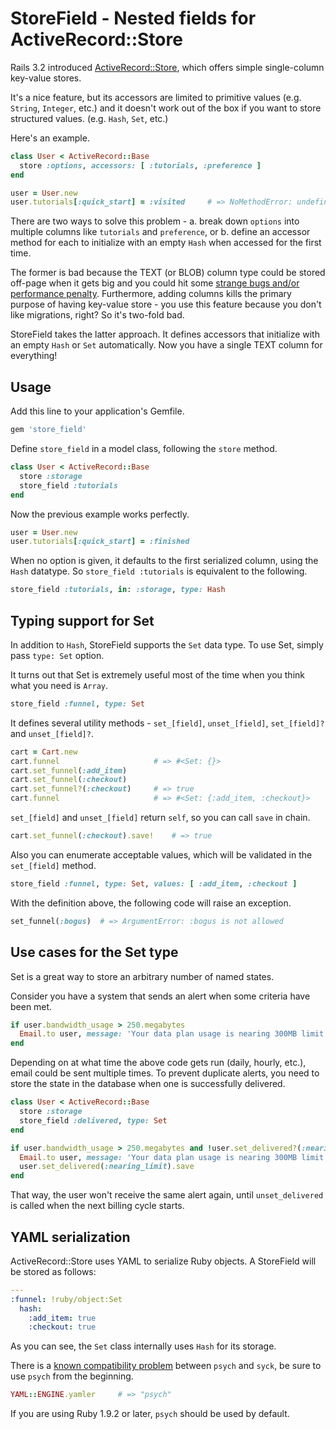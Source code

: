 # StoreField - Nested fields for ActiveRecord::Store

Rails 3.2 introduced [ActiveRecord::Store](http://api.rubyonrails.org/classes/ActiveRecord/Store.html), which offers simple single-column key-value stores.

It's a nice feature, but its accessors are limited to primitive values (e.g. `String`, `Integer`, etc.) and it doesn't work out of the box if you want to store structured values. (e.g. `Hash`, `Set`, etc.)

Here's an example.

```ruby
class User < ActiveRecord::Base
  store :options, accessors: [ :tutorials, :preference ]
end

user = User.new
user.tutorials[:quick_start] = :visited     # => NoMethodError: undefined method `[]=' for nil:NilClass
```

There are two ways to solve this problem - a. break down `options` into multiple columns like `tutorials` and `preference`, or b. define an accessor method for each to initialize with an empty `Hash` when accessed for the first time.

The former is bad because the TEXT (or BLOB) column type could be stored off-page when it gets big and you could hit some [strange bugs and/or performance penalty](http://www.mysqlperformanceblog.com/2010/02/09/blob-storage-in-innodb/). Furthermore, adding columns kills the primary purpose of having key-value store - you use this feature because you don't like migrations, right? So it's two-fold bad.

StoreField takes the latter approach. It defines accessors that initialize with an empty `Hash` or `Set` automatically. Now you have a single TEXT column for everything!

## Usage

Add this line to your application's Gemfile.

```ruby
gem 'store_field'
```

Define `store_field` in a model class, following the `store` method.

```ruby
class User < ActiveRecord::Base
  store :storage
  store_field :tutorials
end
```

Now the previous example works perfectly.

```ruby
user = User.new
user.tutorials[:quick_start] = :finished
```

When no option is given, it defaults to the first serialized column, using the `Hash` datatype. So `store_field :tutorials` is equivalent to the following.

```ruby
store_field :tutorials, in: :storage, type: Hash
```

## Typing support for Set

In addition to `Hash`, StoreField supports the `Set` data type. To use Set, simply pass `type: Set` option.

It turns out that Set is extremely useful most of the time when you think what you need is `Array`.

```ruby
store_field :funnel, type: Set
```

It defines several utility methods - `set_[field]`, `unset_[field]`, `set_[field]?` and `unset_[field]?`.

```ruby
cart = Cart.new
cart.funnel                     # => #<Set: {}>
cart.set_funnel(:add_item)
cart.set_funnel(:checkout)
cart.set_funnel?(:checkout)     # => true
cart.funnel                     # => #<Set: {:add_item, :checkout}>
```

`set_[field]` and `unset_[field]` return `self`, so you can call `save` in chain.

```ruby
cart.set_funnel(:checkout).save!    # => true
```

Also you can enumerate acceptable values, which will be validated in the `set_[field]` method.

```ruby
store_field :funnel, type: Set, values: [ :add_item, :checkout ]
```

With the definition above, the following code will raise an exception.

```ruby
set_funnel(:bogus)  # => ArgumentError: :bogus is not allowed
```

## Use cases for the Set type

Set is a great way to store an arbitrary number of named states.

Consider you have a system that sends an alert when some criteria have been met.

```ruby
if user.bandwidth_usage > 250.megabytes
  Email.to user, message: 'Your data plan usage is nearing 300MB limit'
end
```

Depending on at what time the above code gets run (daily, hourly, etc.), email could be sent multiple times. To prevent duplicate alerts, you need to store the state in the database when one is successfully delivered.

```ruby
class User < ActiveRecord::Base
  store :storage
  store_field :delivered, type: Set
end

if user.bandwidth_usage > 250.megabytes and !user.set_delivered?(:nearing_limit)
  Email.to user, message: 'Your data plan usage is nearing 300MB limit'
  user.set_delivered(:nearing_limit).save
end
```

That way, the user won't receive the same alert again, until `unset_delivered` is called when the next billing cycle starts.

## YAML serialization

ActiveRecord::Store uses YAML to serialize Ruby objects. A StoreField will be stored as follows:

```yaml
---
:funnel: !ruby/object:Set
  hash:
    :add_item: true
    :checkout: true
```

As you can see, the `Set` class internally uses `Hash` for its storage.

There is a [known compatibility problem](http://bugs.ruby-lang.org/issues/6910) between `psych` and `syck`, be sure to use `psych` from the beginning.

```ruby
YAML::ENGINE.yamler     # => "psych"
```

If you are using Ruby 1.9.2 or later, `psych` should be used by default.
